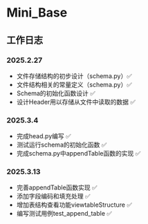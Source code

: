 # Mini_Base
## 工作日志
### 2025.2.27
- 文件存储结构的初步设计（schema.py）✅
- 文件结构相关的常量定义（schema.py）✅
- Schema的初始化函数设计            ✅
- 设计Header用以存储从文件中读取的数据 ✅

### 2025.3.4
- 完成head.py编写 ✅
- 测试运行schema的初始化函数 ✅
- 完成schema.py中appendTable函数的实现 ✅

### 2025.3.13
- 完善appendTable函数实现 ✅
- 添加字段编码和填充处理 ✅
- 增加表结构查看功能viewtableStructure ✅
- 编写测试用例test_append_table ✅